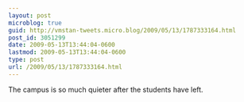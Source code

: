 ```yaml
---
layout: post
microblog: true
guid: http://vmstan-tweets.micro.blog/2009/05/13/1787333164.html
post_id: 3051299
date: 2009-05-13T13:44:04-0600
lastmod: 2009-05-13T13:44:04-0600
type: post
url: /2009/05/13/1787333164.html
---
```

The campus is so much quieter after the students have left.
